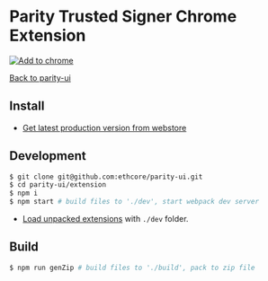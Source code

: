 # Parity Trusted Signer Chrome Extension

[![Add to chrome][webstore-image]][webstore-url]

[Back to parity-ui](../)

## Install

* [Get latest production version from webstore][webstore-url]

## Development

```bash
$ git clone git@github.com:ethcore/parity-ui.git
$ cd parity-ui/extension
$ npm i
$ npm start # build files to './dev', start webpack dev server
```

* [Load unpacked extensions][dev-ext-help-url] with `./dev` folder.

## Build

```bash
$ npm run genZip # build files to './build', pack to zip file
```

[webstore-image]: https://img.shields.io/chrome-web-store/v/fgodinogimdopkigkcoelpfkbnpngalc.svg
[webstore-url]: https://chrome.google.com/webstore/detail/parity-signer-ui/fgodinogimdopkigkcoelpfkbnpngalc
[dev-ext-help-url]: https://developer.chrome.com/extensions/getstarted#unpacked
